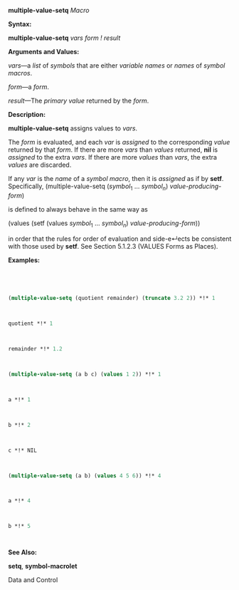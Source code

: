 **multiple-value-setq** *Macro* 



**Syntax:** 



**multiple-value-setq** *vars form ! result* 



**Arguments and Values:** 



*vars*—a *list* of *symbols* that are either *variable names* or *names* of *symbol macros*. 



*form*—a *form*. 



*result*—The *primary value* returned by the *form*. 



**Description:** 



**multiple-value-setq** assigns values to *vars*. 



The *form* is evaluated, and each *var* is *assigned* to the corresponding *value* returned by that *form*. If there are more *vars* than *values* returned, **nil** is *assigned* to the extra *vars*. If there are more *values* than *vars*, the extra *values* are discarded. 



If any <i>var</i> is the <i>name</i> of a <i>symbol macro</i>, then it is <i>assigned</i> as if by <b>setf</b>. Specifically, (multiple-value-setq (<i>symbol</i><sub>1</sub> ... <i>symbol<sub>n</sub></i>) <i>value-producing-form</i>) 



is defined to always behave in the same way as 



(values (setf (values <i>symbol</i><sub>1</sub> ... <i>symbol<sub>n</sub></i>) <i>value-producing-form</i>)) 



in order that the rules for order of evaluation and side-e↵ects be consistent with those used by **setf**. See Section 5.1.2.3 (VALUES Forms as Places). 



**Examples:**
```lisp
 



(multiple-value-setq (quotient remainder) (truncate 3.2 2)) *!* 1 



quotient *!* 1 



remainder *!* 1.2 



(multiple-value-setq (a b c) (values 1 2)) *!* 1 



a *!* 1 



b *!* 2 



c *!* NIL 



(multiple-value-setq (a b) (values 4 5 6)) *!* 4 



a *!* 4 



b *!* 5 




```
**See Also:** 



**setq**, **symbol-macrolet** 



Data and Control 



 



 



